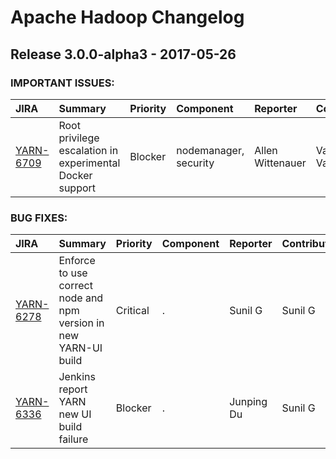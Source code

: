 
<!---
# Licensed to the Apache Software Foundation (ASF) under one
# or more contributor license agreements.  See the NOTICE file
# distributed with this work for additional information
# regarding copyright ownership.  The ASF licenses this file
# to you under the Apache License, Version 2.0 (the
# "License"); you may not use this file except in compliance
# with the License.  You may obtain a copy of the License at
#
#     http://www.apache.org/licenses/LICENSE-2.0
#
# Unless required by applicable law or agreed to in writing, software
# distributed under the License is distributed on an "AS IS" BASIS,
# WITHOUT WARRANTIES OR CONDITIONS OF ANY KIND, either express or implied.
# See the License for the specific language governing permissions and
# limitations under the License.
-->
# Apache Hadoop Changelog

## Release 3.0.0-alpha3 - 2017-05-26



### IMPORTANT ISSUES:

| JIRA | Summary | Priority | Component | Reporter | Contributor |
|:---- |:---- | :--- |:---- |:---- |:---- |
| [YARN-6709](https://issues.apache.org/jira/browse/YARN-6709) | Root privilege escalation in experimental Docker support |  Blocker | nodemanager, security | Allen Wittenauer | Varun Vasudev |


### BUG FIXES:

| JIRA | Summary | Priority | Component | Reporter | Contributor |
|:---- |:---- | :--- |:---- |:---- |:---- |
| [YARN-6278](https://issues.apache.org/jira/browse/YARN-6278) | Enforce to use correct node and npm version in new YARN-UI build |  Critical | . | Sunil G | Sunil G |
| [YARN-6336](https://issues.apache.org/jira/browse/YARN-6336) | Jenkins report YARN new UI build failure |  Blocker | . | Junping Du | Sunil G |


